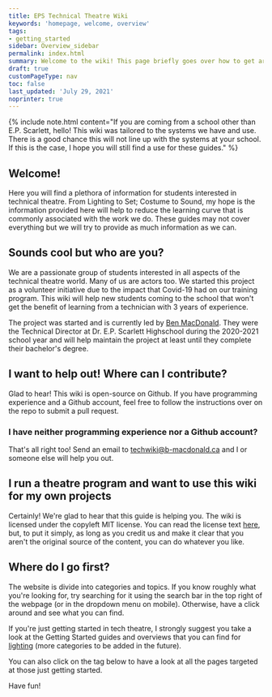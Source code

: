 ```yaml
---
title: EPS Technical Theatre Wiki
keywords: 'homepage, welcome, overview'
tags:
- getting_started
sidebar: Overview_sidebar
permalink: index.html
summary: Welcome to the wiki! This page briefly goes over how to get around the website. Other topics will provide more in depth information.
draft: true
customPageType: nav
toc: false
last_updated: 'July 29, 2021'
noprinter: true
---
```


{% include note.html content="If you are coming from a school other than E.P. Scarlett, hello! This wiki was tailored to the systems we have and use. There is a good chance this will not line up with the systems at your school. If this is the case, I hope you will still find a use for these guides." %}

## Welcome!
Here you will find a plethora of information for students interested in technical theatre. From Lighting to Set; Costume to Sound, my hope is the information provided here will help to reduce the learning curve that is commonly associated with the work we do. These guides may not cover everything but we will try to provide as much information as we can.

## Sounds cool but who are you?
We are a passionate group of students interested in all aspects of the technical theatre world. Many of us are actors too. We started this project as a volunteer initiative due to the impact that Covid-19 had on our training program. This wiki will help new students coming to the school that won't get the benefit of learning from a technician with 3 years of experience. 

The project was started and is currently led by [Ben MacDonald](https://github.com/Quantum158/). They were the Technical Director at Dr. E.P. Scarlett Highschool during the 2020-2021 school year and will help maintain the project at least until they complete their bachelor's degree.

## I want to help out! Where can I contribute?
Glad to hear! This wiki is open-source on Github. If you have programming experience and a Github account, feel free to follow the instructions over on the repo to submit a pull request.

### I have neither programming experience nor a Github account?
That's all right too! Send an email to [techwiki@b-macdonald.ca](mailto:techwiki@b-macdonald.ca) and I or someone else will help you out.

## I run a theatre program and want to use this wiki for my own projects
Certainly! We're glad to hear that this guide is helping you. The wiki is licensed under the copyleft MIT license. You can read the license text [here](https://github.com/epstechtheatre/epstechtheatre.github.io/blob/main/LICENSE), but, to put it simply, as long as you credit us and make it clear that you aren't the original source of the content, you can do whatever you like.
## Where do I go first?
The website is divide into categories and topics. If you know roughly what you're looking for, try searching for it using the search bar in the top right of the webpage (or in the dropdown menu on mobile). Otherwise, have a click around and see what you can find. 

If you're just getting started in tech theatre, I strongly suggest you take a look at the Getting Started guides and overviews that you can find for [lighting](Lighting_landing_page) (more categories to be added in the future).

You can also click on the tag below to have a look at all the pages targeted at those just getting started.

Have fun!
